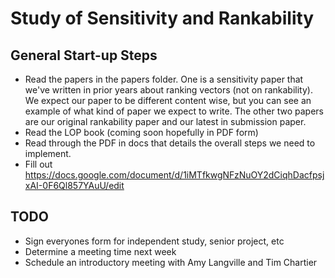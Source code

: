 # Study of Sensitivity and Rankability

## General Start-up Steps
* Read the papers in the papers folder. One is a sensitivity paper that we've written in prior years about ranking vectors (not on rankability). We expect our paper to be different content wise, but you can see an example of what kind of paper we expect to write. The other two papers are our original rankability paper and our latest in submission paper.
* Read the LOP book (coming soon hopefully in PDF form)
* Read through the PDF in docs that details the overall steps we need to implement.
* Fill out https://docs.google.com/document/d/1iMTfkwgNFzNuOY2dCiqhDacfpsjxAI-0F6Ql857YAuU/edit

## TODO
* Sign everyones form for independent study, senior project, etc
* Determine a meeting time next week
* Schedule an introductory meeting with Amy Langville and Tim Chartier
